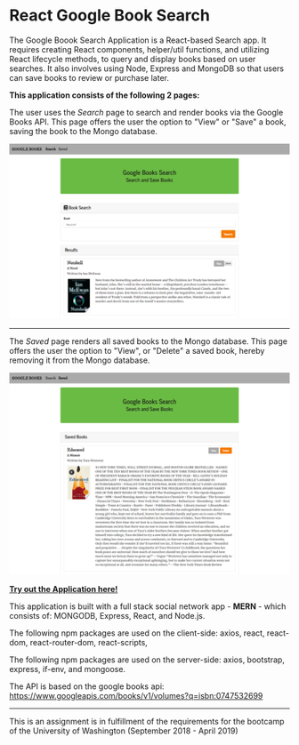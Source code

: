 # React Google Book Search


The Google Boook Search Application is a React-based Search app. It requires creating React components, helper/util functions, and utilizing React lifecycle methods, to query and display books based on user searches. It also involves using Node, Express and MongoDB so that users can save books to review or purchase later.

**This application consists of the following 2 pages:**

The user uses the *Search* page to search and render books via the Google Books API. This page offers the user the option to "View" or "Save" a book, saving the book to the Mongo database.

<img src="https://github.com/Heidijvr/NYT-Books-Search/blob/master/assets/images/search.png" alt Searched Books>

---

The *Saved* page renders all saved books to the Mongo database. This page offers the user the option to "View", or "Delete" a saved book, hereby removing it from the Mongo database.


<img src="https://github.com/Heidijvr/NYT-Books-Search/blob/master/assets/images/saved.png" alt Saved Books>

[**Try out the Application here!**](https://heidijvr-books-search.herokuapp.com/ "Heroku Homepage")

This application is built with a full stack social network app - **MERN** - which consists of: MONGODB, Express, React, and Node.js.

The following npm packages are used on the client-side: axios, react, react-dom, react-router-dom, react-scripts, 

The following npm packages are used on the server-side: axios, bootstrap, express, if-env, and mongoose.

The API is based on the google books api: https://www.googleapis.com/books/v1/volumes?q=isbn:0747532699

---

This is an assignment is in fulfillment of the requirements for the bootcamp of the University of Washington (September 2018 - April 2019)
